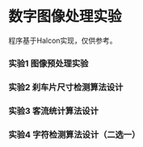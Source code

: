 # 数字图像处理实验
程序基于Halcon实现，仅供参考。

### 实验1  图像预处理实验

### 实验2  刹车片尺寸检测算法设计

### 实验3  客流统计算法设计

### 实验4 字符检测算法设计（二选一）
